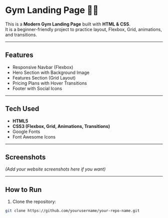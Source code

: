 # Gym Landing Page 🏋️‍♂️

This is a **Modern Gym Landing Page** built with **HTML & CSS**.  
It is a beginner-friendly project to practice layout, Flexbox, Grid, animations, and transitions.

---

## **Features**

- Responsive Navbar (Flexbox)
- Hero Section with Background Image
- Features Section (Grid Layout)
- Pricing Plans with Hover Transitions
- Footer with Social Icons

---

## **Tech Used**

- **HTML5**
- **CSS3 (Flexbox, Grid, Animations, Transitions)**
- Google Fonts
- Font Awesome Icons

---

## **Screenshots**

*(Add your website screenshots here if you want)*

---

## **How to Run**

1. Clone the repository:

```bash
git clone https://github.com/yourusername/your-repo-name.git

